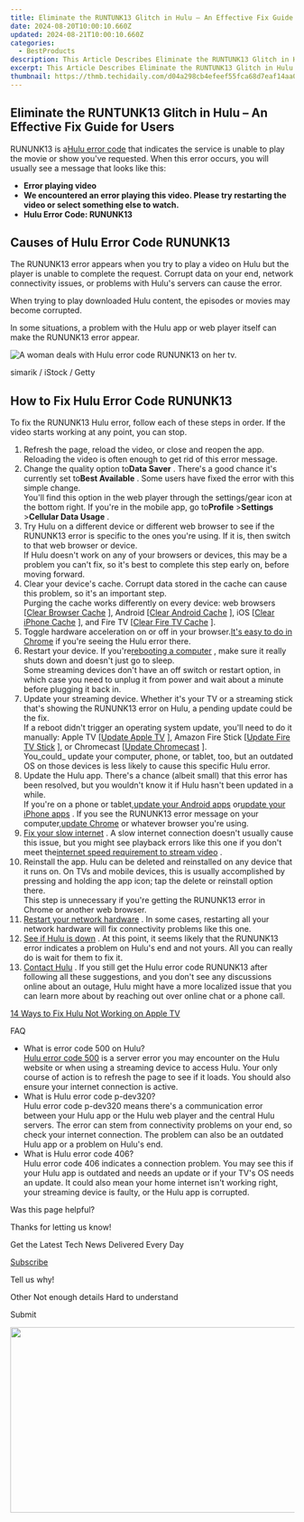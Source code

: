 ```yaml
---
title: Eliminate the RUNTUNK13 Glitch in Hulu – An Effective Fix Guide for Users
date: 2024-08-20T10:00:10.660Z
updated: 2024-08-21T10:00:10.660Z
categories:
  - BestProducts
description: This Article Describes Eliminate the RUNTUNK13 Glitch in Hulu – An Effective Fix Guide for Users
excerpt: This Article Describes Eliminate the RUNTUNK13 Glitch in Hulu – An Effective Fix Guide for Users
thumbnail: https://thmb.techidaily.com/d04a298cb4efeef55fca68d7eaf14aa0f3c43f69fcef497082e91bf17afd4582.jpg
---
```


## Eliminate the RUNTUNK13 Glitch in Hulu – An Effective Fix Guide for Users
 RUNUNK13 is a[Hulu error code](https://www.lifewire.com/fix-hulu-error-codes-3-500-and-more-4173396) that indicates the service is unable to play the movie or show you've requested. When this error occurs, you will usually see a message that looks like this:

* **Error playing video**
* **We encountered an error playing this video. Please try restarting the video or select something else to watch.**
* **Hulu Error Code: RUNUNK13**

## Causes of Hulu Error Code RUNUNK13

 The RUNUNK13 error appears when you try to play a video on Hulu but the player is unable to complete the request. Corrupt data on your end, network connectivity issues, or problems with Hulu's servers can cause the error.

 When trying to play downloaded Hulu content, the episodes or movies may become corrupted.

 In some situations, a problem with the Hulu app or web player itself can make the RUNUNK13 error appear.

![A woman deals with Hulu error code RUNUNK13 on her tv.](https://www.lifewire.com/thmb/UpkctglNRHTu_7x1pxsABBFFLYQ=/1500x0/filters:no_upscale():max_bytes(150000):strip_icc():format(webp)/huluerrorcoderununk13-60a1c554c3fb4f5b9f8e4b908c73728b.jpg)

 simarik / iStock / Getty

## How to Fix Hulu Error Code RUNUNK13

 To fix the RUNUNK13 Hulu error, follow each of these steps in order. If the video starts working at any point, you can stop.

1. Refresh the page, reload the video, or close and reopen the app. Reloading the video is often enough to get rid of this error message.
2. Change the quality option to**Data Saver** . There's a good chance it's currently set to**Best Available** . Some users have fixed the error with this simple change.  
 You'll find this option in the web player through the settings/gear icon at the bottom right. If you're in the mobile app, go to**Profile** \>**Settings** \>**Cellular Data Usage** .
3. Try Hulu on a different device or different web browser to see if the RUNUNK13 error is specific to the ones you're using. If it is, then switch to that web browser or device.  
 If Hulu doesn't work on any of your browsers or devices, this may be a problem you can't fix, so it's best to complete this step early on, before moving forward.
4. Clear your device's cache. Corrupt data stored in the cache can cause this problem, so it's an important step.  
 Purging the cache works differently on every device: web browsers \[[Clear Browser Cache](https://www.lifewire.com/how-to-clear-cache-2617980) \], Android \[[Clear Android Cache](https://www.lifewire.com/clear-cache-android-4157780) \], iOS \[[Clear iPhone Cache](https://www.lifewire.com/clear-iphone-cache-4178428) \], and Fire TV \[[Clear Fire TV Cache](https://www.lifewire.com/clear-cache-on-firestick-4177638) \].
5. Toggle hardware acceleration on or off in your browser.[It's easy to do in Chrome](https://www.lifewire.com/hardware-acceleration-in-chrome-4125122) if you're seeing the Hulu error there.
6. Restart your device. If you're[rebooting a computer](https://www.lifewire.com/how-to-reboot-a-computer-2624568) , make sure it really shuts down and doesn't just go to sleep.  
 Some streaming devices don't have an off switch or restart option, in which case you need to unplug it from power and wait about a minute before plugging it back in.
7. Update your streaming device. Whether it's your TV or a streaming stick that's showing the RUNUNK13 error on Hulu, a pending update could be the fix.  
 If a reboot didn't trigger an operating system update, you'll need to do it manually: Apple TV \[[Update Apple TV](https://www.lifewire.com/update-latest-apple-tv-os-1999697) \], Amazon Fire Stick \[[Update Fire TV Stick](https://www.lifewire.com/how-to-update-amazon-fire-stick-4173448) \], or Chromecast \[[Update Chromecast](https://www.lifewire.com/how-to-update-chromecast-4628168) \].  
 You_could_ update your computer, phone, or tablet, too, but an outdated OS on those devices is less likely to cause this specific Hulu error.
8. Update the Hulu app. There's a chance (albeit small) that this error has been resolved, but you wouldn't know it if Hulu hasn't been updated in a while.  
 If you're on a phone or tablet,[update your Android apps](https://www.lifewire.com/update-apps-on-android-7106106) or[update your iPhone apps](https://www.lifewire.com/ways-to-keep-iphone-apps-to-date-2000645) . If you see the RUNUNK13 error message on your computer,[update Chrome](https://www.lifewire.com/how-to-update-chrome-4690369) or whatever browser you're using.
9. [Fix your slow internet](https://www.lifewire.com/troubleshooting-slow-internet-connection-818125) . A slow internet connection doesn't usually cause this issue, but you might see playback errors like this one if you don't meet the[internet speed requirement to stream video](https://www.lifewire.com/internet-speed-requirements-for-movie-viewing-1847401) .
10. Reinstall the app. Hulu can be deleted and reinstalled on any device that it runs on. On TVs and mobile devices, this is usually accomplished by pressing and holding the app icon; tap the delete or reinstall option there.  
 This step is unnecessary if you're getting the RUNUNK13 error in Chrome or another web browser.
11. [Restart your network hardware](https://www.lifewire.com/how-to-properly-restart-a-router-modem-2624570) . In some cases, restarting all your network hardware will fix connectivity problems like this one.
12. [See if Hulu is down](https://www.lifewire.com/is-hulu-down-or-is-it-you-4802265) . At this point, it seems likely that the RUNUNK13 error indicates a problem on Hulu's end and not yours. All you can really do is wait for them to fix it.
13. [Contact Hulu](https://help.hulu.com/contact-us/fix-a-problem) . If you still get the Hulu error code RUNUNK13 after following all these suggestions, and you don't see any discussions online about an outage, Hulu might have a more localized issue that you can learn more about by reaching out over online chat or a phone call.

[14 Ways to Fix Hulu Not Working on Apple TV](https://www.lifewire.com/fix-hulu-on-apple-tv-7480005)

 FAQ

* What is error code 500 on Hulu?  
[Hulu error code 500](https://www.lifewire.com/fix-hulu-error-codes-3-500-and-more-4173396#toc-how-to-fix-hulu-500-error) is a server error you may encounter on the Hulu website or when using a streaming device to access Hulu. Your only course of action is to refresh the page to see if it loads. You should also ensure your internet connection is active.
* What is Hulu error code p-dev320?  
 Hulu error code p-dev320 means there's a communication error between your Hulu app or the Hulu web player and the central Hulu servers. The error can stem from connectivity problems on your end, so check your internet connection. The problem can also be an outdated Hulu app or a problem on Hulu's end.
* What is Hulu error code 406?  
 Hulu error code 406 indicates a connection problem. You may see this if your Hulu app is outdated and needs an update or if your TV's OS needs an update. It could also mean your home internet isn't working right, your streaming device is faulty, or the Hulu app is corrupted.

Was this page helpful?

Thanks for letting us know!

 Get the Latest Tech News Delivered Every Day

[Subscribe](https://www.lifewire.com/#)

Tell us why!

 Other  Not enough details  Hard to understand

 Submit

<ins class="adsbygoogle"
     style="display:block"
     data-ad-format="autorelaxed"
     data-ad-client="ca-pub-7571918770474297"
     data-ad-slot="1223367746"></ins>



<ins class="adsbygoogle"
     style="display:block"
     data-ad-client="ca-pub-7571918770474297"
     data-ad-slot="8358498916"
     data-ad-format="auto"
     data-full-width-responsive="true"></ins>



<!-- affiliate ads begin -->
<a href="https://ursime.pxf.io/c/5597632/2092236/16384" target="_top" id="2092236"><img src="//a.impactradius-go.com/display-ad/16384-2092236" border="0" alt="" width="1920" height="329"/></a><img height="0" width="0" src="https://imp.pxf.io/i/5597632/2092236/16384" style="position:absolute;visibility:hidden;" border="0" />
<!-- affiliate ads end -->